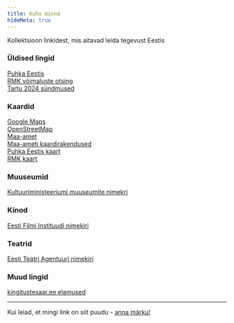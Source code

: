 ```yaml
---
title: Kuhu minna
hideMeta: true
---
```

Kollektsioon linkidest, mis aitavad leida tegevust Eestis

### Üldised lingid
[Puhka Eestis](https://www.puhkaeestis.ee/et)  
[RMK võimaluste otsing](https://www.loodusegakoos.ee/kuhuminna)  
[Tartu 2024 sündmused](https://tartu2024.ee/programm/)

### Kaardid

[Google Maps](https://www.google.com/maps)  
[OpenStreetMap](https://www.openstreetmap.org/#map=8/58.613/25.024)  
[Maa-amet](https://xgis.maaamet.ee/xgis2/page/app/maainfo)\
[Maa-ameti kaardirakendused](https://geoportaal.maaamet.ee/est/kaardirakendused-p2.html)  
[Puhka Eestis kaart](https://www.puhkaeestis.ee/et/eesti-kaart?utm_medium=map_est)  
[RMK kaart](https://rmk-loodusegakoos-veebikaart.rmk.ee/)

### Muuseumid
[Kultuuriministeeriumi muuseumite nimekri](https://www.kul.ee/kultuurivaartused-ja-digitaalne-kultuuriparand/muuseumid/muuseumid-eestis#riigimuuseumid)


### Kinod
[Eesti Filmi Instituudi nimekiri](https://www.filmi.ee/filmitoostus/kinod)


### Teatrid
[Eesti Teatri Agentuuri nimekiri](https://teater.ee/teatriinfo/teatrid/)

### Muud lingid
[kingitustesaar.ee elamused](https://www.kingitustesaar.ee/et/382-meelelahutus-eestis)


--------
Kui leiad, et mingi link on siit puudu - [anna märku!](https://forms.gle/VGTAtsVeRw7utjRD9)